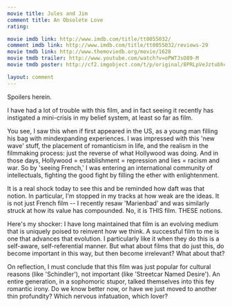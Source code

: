 ```yaml
---
movie title: Jules and Jim
comment title: An Obsolete Love
rating: 

movie imdb link: http://www.imdb.com/title/tt0055032/
comment imdb link: http://www.imdb.com/title/tt0055032/reviews-29
movie tmdb link: http://www.themoviedb.org/movie/1628
movie tmdb trailer: http://www.youtube.com/watch?v=oPWTJsO89-M
movie tmdb poster: http://cf2.imgobject.com/t/p/original/8PRLpVeJztubhcpEbE8veyAZshx.jpg

layout: comment
---
```


Spoilers herein.

I have had a lot of trouble with this film, and in fact seeing it recently has instigated a mini-crisis in my belief system, at least so far as film.

You see, I saw this when if first appeared in the US, as a young man filling his bag with mindexpanding experiences. I was impressed with this 'new wave' stuff, the placement of romanticism in life, and the realism in the filmmaking process: just the reverse of what Hollywood was doing. And in those days, Hollywood = establishment = repression and lies = racism and war. So by 'seeing French,' I was entering an international community of intellectuals, fighting the good fight by filling the ether with enlightenment.

It is a real shock today to see this and be reminded how daft was that notion. In particular, I'm stopped in my tracks at how weak are the ideas. It is not just French film -- I recently resaw 'Marienbad' and was similarly struck at how its value has compounded. No, it is THIS film. THESE notions.

Here's my shocker: I have long maintained that film is an evolving medium that is uniquely poised to reinvent how we think. A successful film to me is one that advances that evolution. I particularly like it when they do this is a self-aware, self-referential manner. But what about films that do just this, do become important in this way, but then become irrelevant? What about that?

On reflection, I must conclude that this film was just popular for cultural reasons (like 'Schindler'), not important (like 'Streetcar Named Desire'). An entire generation, in a sophomoric stupor, talked themselves into this fey romantic irony. Do we know better now, or have we just moved to another thin profundity? Which nervous infatuation, which lover?